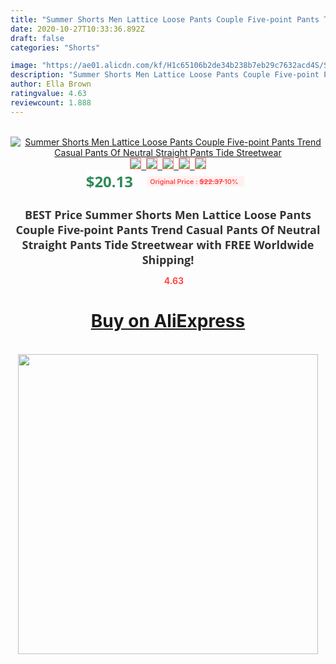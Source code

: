 ```yaml
---
title: "Summer Shorts Men Lattice Loose Pants Couple Five-point Pants Trend Casual Pants Of Neutral Straight Pants Tide Streetwear"
date: 2020-10-27T10:33:36.892Z
draft: false
categories: "Shorts"

image: "https://ae01.alicdn.com/kf/H1c65106b2de34b238b7eb29c7632acd4S/Summer-Shorts-Men-Lattice-Loose-Pants-Couple-Five-point-Pants-Trend-Casual-Pants-Of-Neutral-Straight.jpg"
description: "Summer Shorts Men Lattice Loose Pants Couple Five-point Pants Trend Casual Pants Of Neutral Straight Pants Tide Streetwear"
author: Ella Brown
ratingvalue: 4.63
reviewcount: 1.888
---
```

<br>
<div style="text-align: center;">
<a href="https://s.click.aliexpress.com/e/_Ak3zI5" target="_blank" rel="nofollow noopener noreferrer"><img alt="Summer Shorts Men Lattice Loose Pants Couple Five-point Pants Trend Casual Pants Of Neutral Straight Pants Tide Streetwear" class="magnifier-image" src="https://ae01.alicdn.com/kf/H1c65106b2de34b238b7eb29c7632acd4S/Summer-Shorts-Men-Lattice-Loose-Pants-Couple-Five-point-Pants-Trend-Casual-Pants-Of-Neutral-Straight.jpg_640x640.jpg">
<br>
<img style="border:1px solid salmon" src="https://ae01.alicdn.com/kf/H1c65106b2de34b238b7eb29c7632acd4S/Summer-Shorts-Men-Lattice-Loose-Pants-Couple-Five-point-Pants-Trend-Casual-Pants-Of-Neutral-Straight.jpg_120x120.jpg">&nbsp;&nbsp;<img style="border:1px solid salmon" src="https://ae01.alicdn.com/kf/Hb6c1daaca1394d40990a0a4c6f09ba8fj/Summer-Shorts-Men-Lattice-Loose-Pants-Couple-Five-point-Pants-Trend-Casual-Pants-Of-Neutral-Straight.jpg_120x120.jpg">&nbsp;&nbsp;<img style="border:1px solid salmon" src="https://ae01.alicdn.com/kf/Heb1c52bb948d410185e9b790c81cdacdB/Summer-Shorts-Men-Lattice-Loose-Pants-Couple-Five-point-Pants-Trend-Casual-Pants-Of-Neutral-Straight.jpg_120x120.jpg">&nbsp;&nbsp;<img style="border:1px solid salmon" src="https://ae01.alicdn.com/kf/Hf8e95c5285694dc4803bae711ea60ae2H/Summer-Shorts-Men-Lattice-Loose-Pants-Couple-Five-point-Pants-Trend-Casual-Pants-Of-Neutral-Straight.jpg_120x120.jpg">&nbsp;&nbsp;<img style="border:1px solid salmon" src="https://ae01.alicdn.com/kf/He2b45e6606ae4c4b952d896e439da215X/Summer-Shorts-Men-Lattice-Loose-Pants-Couple-Five-point-Pants-Trend-Casual-Pants-Of-Neutral-Straight.jpg_120x120.jpg"></a></div><br0>
<div style="text-align: center;"><span style="background-color: white; border: 0px; box-sizing: border-box; color: seagreen; display: inline-block; font-family: &quot;open sans&quot; , &quot;arial&quot; , &quot;helvetica&quot; , sans-serif , &quot;heiti&quot;; font-size: 24px; font-stretch: inherit; font-weight: 700; line-height: inherit; margin: 0px 10px 0px 0px; padding: 0px; vertical-align: middle;">$20.13 </span>
<span style="background: rgb(255 , 241 , 241); border-radius: 3px; border: 0px; box-sizing: border-box; color: #ff4747; display: inline-block; font-family: inherit; font-size: 12px; font-stretch: inherit; font-style: inherit; font-variant: inherit; font-weight: 600; line-height: inherit; margin: 0px; padding: 2px 5px; transform: scale(0.9); vertical-align: middle;">Original Price : <b style="text-decoration: line-through;">$22.37 </b> 10%&nbsp;&nbsp;</span></div>
<h1 style="color: #333333; display: inline-block; font-family: &quot;open sans&quot; , &quot;arial&quot; , &quot;helvetica&quot; , sans-serif , &quot;heiti&quot;; font-size: 18px; font-stretch: inherit; font-weight: 700; text-align: center;">BEST Price Summer Shorts Men Lattice Loose Pants Couple Five-point Pants Trend Casual Pants Of Neutral Straight Pants Tide Streetwear with FREE Worldwide Shipping!</h1>
<div style="color: #ff4747; text-align: center;">
<img src="https://4.bp.blogspot.com/-M0ZcTcb-5uY/XleCXlxnR4I/AAAAAAAAAEc/OrjgMkXV1oMQFaCRZj5HQwOCBcu3w1FegCPcBGAYYCw/s1600/star.png" style="height: 15px;">&nbsp;<b>4.63</b></div>
<div class="button_cont" align="center"><a class="buynow_a" href="https://s.click.aliexpress.com/e/_Ak3zI5" target="_blank" rel="nofollow noopener noreferrer"><H1>Buy on AliExpress</H1></a></div><br>
<div class="separator" style="clear: both; text-align: center;">
<img src="https://lh3.googleusercontent.com/-pTy5HemUv9M/XlePHvY0dAI/AAAAAAAAAE4/0nX5iRUoIWY8eMW9Dpxeirr157OZliDIgCLcBGAsYHQ/s1600/badge.gif" width="480">
</div>
